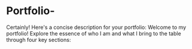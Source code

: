 # Portfolio-
 Certainly! Here's a concise description for your portfolio:  Welcome to my portfolio! Explore the essence of who I am and what I bring to the table through four key sections:
